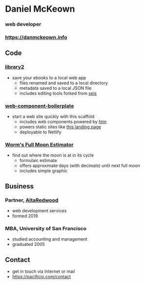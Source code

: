 # Daniel McKeown
### web developer
### https://danmckeown.info

## Code

### [library2](https://github.com/pacificpelican/library2)
- save your ebooks to a local web app
	* files renamed and saved to a local directory
	* metadata saved to a local JSON file
	* includes editing tools forked from [seis](https://github.com/pacificpelican/seis)

### [web-component-boilerplate](https://github.com/pacificpelican/web-component-boilerplate)
- start a web site quickly with this scaffold
	* includes web components powered by [htm](https://github.com/developit/htm)
	* powers static sites like [this landing page](https://nosuchthingasnormalpodcast.com/)
	* deployable to Netlify

### [Worm's Full Moon Estimator](https://pacificio.com/moon/)
- find out where the moon is at in its cycle
	* formulaic estimate
	* offers approximate days (with decimals) until next full moon
	* includes simple graphic


## Business

### Partner, [AltaRedwood](https://jess-and-dan-mckeown.com)
- web development services
- formed 2019

### MBA, University of San Francisco
- studied accounting and management
- graduated 2005


## Contact
- get in touch via Internet or mail
- https://pacificio.com/contact